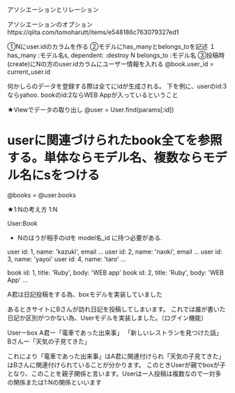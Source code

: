 アソシエーションとリレーション

アソシエーションのオプションhttps://qiita.com/tomoharutt/items/e548186c763079327ed1

①Nにuser.idのカラムを作る
②モデルにhas_manyとbelongs_toを記述
１	  has_many :モデル名s, dependent: :destroy
N	  belongs_to :モデル名
③投稿時(create)にNの方のuser.idカラムにユーザー情報を入れる
@book.user_id = current_user.id

何かしらのデータを登録する際は全てにidが生成される。
下を例に、userのid:3ならyahoo. bookのid:2ならWEB Appが入っているということ

★Viewでデータの取り出し
@user = User.find(params[:id])
# userに関連づけられたbook全てを参照する。単体ならモデル名、複数ならモデル名にsをつける
@books = @user.books

★1:Nの考え方
1:N

User:Book

* Nのほうが相手のidを model名_id に持つ必要がある.

user
	id: 1, name: 'kazuki', email ...
user
	id: 2, name: 'naoki', email ...
user
	id: 3, name: 'yayoi'
user
	id: 4, name: 'taro'
...

book
	id: 1, title: 'Ruby', body: 'WEB app'
book
	id: 2, title: 'Ruby', body: 'WEB App'
...

A君は日記投稿をする為、boxモデルを実装していました

あるときサイトにBさんが訪れ日記を投稿してしまいます。
これでは誰が書いた日記か区別がつかない為、Userモデルを実装しました。（ログイン機能）

Userーbox
A君ー「電車であった出来事」
	「新しいレストランを見つけた話」
Bさんー「天気の子見てきた」

これにより「電車であった出来事」はA君に関連付けられ「天気の子見てきた」はBさんに関連付けられていることが分かります。
このときUserが親でboxが子となり、このことを親子関係と言います。Userは一人投稿は複数なので一対多の関係または1:Nの関係といいます

